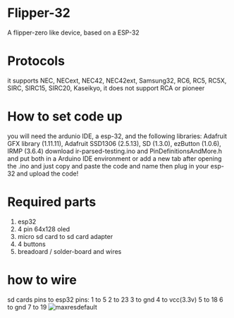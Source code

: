 # Flipper-32
A flipper-zero like device, based on a ESP-32
# Protocols
it supports NEC, NECext, NEC42, NEC42ext, Samsung32, RC6, RC5, RC5X, SIRC, SIRC15, SIRC20, Kaseikyo, 
it does not support RCA or pioneer 



# How to set code up
you will need the ardunio IDE, a esp-32, and the following libraries: Adafruit GFX library (1.11.11), Adafruit SSD1306 (2.5.13), SD (1.3.0), ezButton (1.0.6), IRMP (3.6.4)
download ir-parsed-testing.ino and PinDefinitionsAndMore.h and put both in a Arduino IDE environment or add a new tab after opening the .ino and just copy and paste the code and name
then plug in your esp-32 and upload the code!



# Required parts
1. esp32
2. 4 pin 64x128 oled
3. micro sd card to sd card adapter
4. 4 buttons
5. breadoard / solder-board and wires


 # how to wire
sd cards pins to esp32 pins:
1 to 5
2 to 23
3 to gnd
4 to vcc(3.3v)
5 to 18
6 to gnd
7 to 19
![maxresdefault](https://github.com/user-attachments/assets/cc19777b-53b5-4adb-aee7-3fdfbca30b4f)
